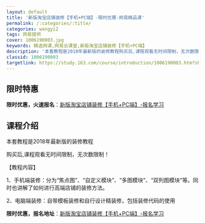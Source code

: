 ```yaml
---
layout: default
title: '新版淘宝店铺装修【手机+PC端】-限时优惠-网易精品课'
permalink: /:categories/:title/
categories: wangyi2
tags: 网易提供
cover: 1006190003.jpg
keywords: 精选网课,网易云课堂,新版淘宝店铺装修【手机+PC端】
description: '本套教程是2018年最新版的装修教程购买后,课程观看无时间限制，无次数限制！【教程内容】1、手机端装修：分为“焦点图”、'
classid: 1006190003
targetlink: https://study.163.com/course/introduction/1006190003.htm?share=1&shareId=1025206652&utm_campaign=share&utm_medium=iphoneShare&utm_source=&utm_u=1025206652
---
```


## 限时特惠

**限时优惠，火速报名**：[新版淘宝店铺装修【手机+PC端】-报名学习](https://study.163.com/course/introduction/1006190003.htm?share=1&shareId=1025206652&utm_campaign=share&utm_medium=iphoneShare&utm_source=&utm_u=1025206652)

## 课程介绍

本套教程是2018年最新版的装修教程

购买后,课程观看无时间限制，无次数限制！



【教程内容】

1、手机端装修：分为“焦点图”、“自定义模块”、“多图模块”、“双列图模块”等。同时也讲解了如何进行高端店铺的装修方法。

2、电脑端装修：自带模板装修和自行设计精装修，包括装修代码的使用

**限时优惠，报名地址**：[新版淘宝店铺装修【手机+PC端】-报名学习](https://study.163.com/course/introduction/1006190003.htm?share=1&shareId=1025206652&utm_campaign=share&utm_medium=iphoneShare&utm_source=&utm_u=1025206652)

